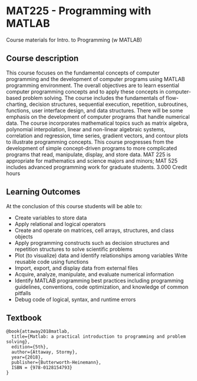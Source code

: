 # MAT225 - Programming with MATLAB
Course materials for Intro. to Programming (w MATLAB)

## Course description
This course focuses on the fundamental concepts of computer programming and the development of computer programs using MATLAB programming environment. The overall objectives are to learn essential computer programming concepts and to apply these concepts in computer-based problem solving. The course includes the fundamentals of flow-charting, decision structures, sequential execution, repetition, subroutines, functions, user interface design, and data structures. There will be some emphasis on the development of computer programs that handle numerical data. The course incorporates mathematical topics such as matrix algebra, polynomial interpolation, linear and non-linear algebraic systems, correlation and regression, time series, gradient vectors, and contour plots to illustrate programming concepts. This course progresses from the development of simple concept-driven programs to more complicated programs that read, manipulate, display, and store data. MAT 225 is appropriate for mathematics and science majors and minors; MAT 525 includes advanced programming work for graduate students. 3.000 Credit hours


## Learning Outcomes
At the conclusion of this course students will be able to: 
* Create variables to store data
* Apply relational and logical operators
* Create and operate on matrices, cell arrays, structures, and class objects
* Apply programming constructs such as decision structures and repetition structures to solve scientific problems
* Plot (to visualize) data and identify relationships among variables Write reusable code using functions
* Import, export, and display data from external files
* Acquire, analyze, manipulate, and evaluate numerical information
* Identify MATLAB programming best practices including programming guidelines, conventions, code optimization, and knowledge of common pitfalls
*  Debug code of logical, syntax, and runtime errors


## Textbook
```
@book{attaway2018matlab,
  title={Matlab: a practical introduction to programming and problem solving},
  edition={5th},
  author={Attaway, Stormy},
  year={2018},
  publisher={Butterworth-Heinemann},
  ISBN = {978-0128154793}
}
```
